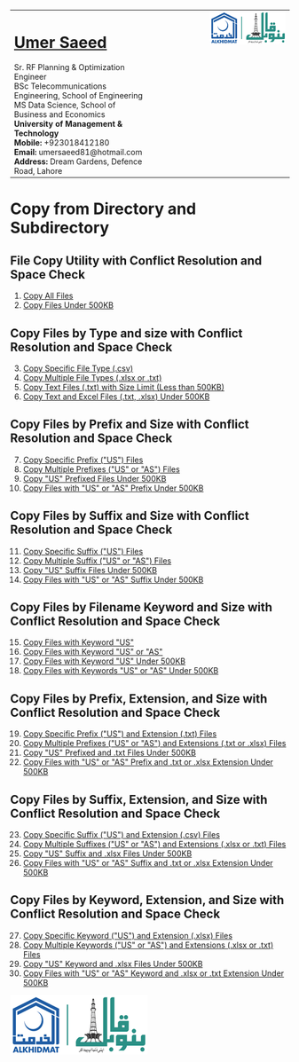 <table style="border-collapse: collapse;">
  <tr>
    <td style="vertical-align: top;">
      <h1><a href="https://www.linkedin.com/in/engumersaeed/">Umer Saeed</a></h1>
      Sr. RF Planning & Optimization Engineer<br>
      BSc Telecommunications Engineering, School of Engineering<br>
      MS Data Science, School of Business and Economics<br>
      <strong>University of Management & Technology</strong><br>
      <strong>Mobile:</strong> +923018412180<br>
      <strong>Email:</strong> umersaeed81@hotmail.com<br>
      <strong>Address:</strong> Dream Gardens, Defence Road, Lahore<br>
    </td>
    <td style="vertical-align: top; padding-left: 100px;">
      <img src="https://github.com/Umersaeed81/File_Management_Operations/blob/main/log/banoqabil.png?raw=true" alt="Bano Qabil Logo" width="500"/>
    </td>
  </tr>
</table>

# Copy from Directory and Subdirectory

## File Copy Utility with Conflict Resolution and Space Check

1. [Copy All Files](https://github.com/Umersaeed81/File_Management_Operations/blob/main/log/File_Copy_Operation/copy2/copy_from_dir_sub/Example_01.md)
2. [Copy Files Under 500KB](https://github.com/Umersaeed81/File_Management_Operations/blob/main/log/File_Copy_Operation/copy2/copy_from_dir_sub/Example_02.md)

## Copy Files by Type and size with Conflict Resolution and Space Check

3. [Copy Specific File Type (.csv)](https://github.com/Umersaeed81/File_Management_Operations/blob/main/log/File_Copy_Operation/copy2/copy_from_dir_sub/Example_03.md)
4. [Copy Multiple File Types (.xlsx or .txt)](https://github.com/Umersaeed81/File_Management_Operations/blob/main/log/File_Copy_Operation/copy2/copy_from_dir_sub/Example_04.md)
5. [Copy Text Files (.txt) with Size Limit (Less than 500KB)](https://github.com/Umersaeed81/File_Management_Operations/blob/main/log/File_Copy_Operation/copy2/copy_from_dir_sub/Example_05.md)
6. [Copy Text and Excel Files (.txt, .xlsx) Under 500KB](https://github.com/Umersaeed81/File_Management_Operations/blob/main/log/File_Copy_Operation/copy2/copy_from_dir_sub/Example_06.md)




## Copy Files by Prefix and Size with Conflict Resolution and Space Check

7. [Copy Specific Prefix ("US") Files](https://github.com/Umersaeed81/File_Management_Operations/blob/main/log/File_Copy_Operation/copy2/copy_from_dir_sub/Example_07.md)
8. [Copy Multiple Prefixes ("US" or "AS") Files](https://github.com/Umersaeed81/File_Management_Operations/blob/main/log/File_Copy_Operation/copy2/copy_from_dir_sub/Example_08.md)
9. [Copy "US" Prefixed Files Under 500KB](https://github.com/Umersaeed81/File_Management_Operations/blob/main/log/File_Copy_Operation/copy2/copy_from_dir_sub/Example_09.md)
10. [Copy Files with "US" or "AS" Prefix Under 500KB](https://github.com/Umersaeed81/File_Management_Operations/blob/main/log/File_Copy_Operation/copy2/copy_from_dir_sub/Example_10.md)

## Copy Files by Suffix and Size with Conflict Resolution and Space Check
11. [Copy Specific Suffix ("US") Files](https://github.com/Umersaeed81/File_Management_Operations/blob/main/log/File_Copy_Operation/copy2/copy_from_dir_sub/Example_11.md)
12. [Copy Multiple Suffix ("US" or "AS") Files](https://github.com/Umersaeed81/File_Management_Operations/blob/main/log/File_Copy_Operation/copy2/copy_from_dir_sub/Example_12.md)
13. [Copy "US" Suffix Files Under 500KB](https://github.com/Umersaeed81/File_Management_Operations/blob/main/log/File_Copy_Operation/copy2/copy_from_dir_sub/Example_13.md)
14. [Copy Files with "US" or "AS" Suffix Under 500KB](https://github.com/Umersaeed81/File_Management_Operations/blob/main/log/File_Copy_Operation/copy2/copy_from_dir_sub/Example_14.md)





## Copy Files by Filename Keyword and Size with Conflict Resolution and Space Check
15. [Copy Files with Keyword "US"](https://github.com/Umersaeed81/File_Management_Operations/blob/main/log/File_Copy_Operation/copy2/copy_from_dir_sub/Example_15.md)
16. [Copy Files with Keyword "US" or "AS"](https://github.com/Umersaeed81/File_Management_Operations/blob/main/log/File_Copy_Operation/copy2/copy_from_dir_sub/Example_16.md)
17. [Copy Files with Keyword "US" Under 500KB](https://github.com/Umersaeed81/File_Management_Operations/blob/main/log/File_Copy_Operation/copy2/copy_from_dir_sub/Example_17.md)
18. [Copy Files with Keywords "US" or "AS" Under 500KB](https://github.com/Umersaeed81/File_Management_Operations/blob/main/log/File_Copy_Operation/copy2/copy_from_dir_sub/Example_18.md)





## Copy Files by Prefix, Extension, and Size with Conflict Resolution and Space Check
19. [Copy Specific Prefix ("US") and Extension (.txt) Files](https://github.com/Umersaeed81/File_Management_Operations/blob/main/log/File_Copy_Operation/copy2/copy_from_dir_sub/Example_19.md)
20. [Copy Multiple Prefixes ("US" or "AS") and Extensions (.txt or .xlsx) Files](https://github.com/Umersaeed81/File_Management_Operations/blob/main/log/File_Copy_Operation/copy2/copy_from_dir_sub/Example_20.md)
21. [Copy "US" Prefixed and .txt Files Under 500KB](https://github.com/Umersaeed81/File_Management_Operations/blob/main/log/File_Copy_Operation/copy2/copy_from_dir_sub/Example_21.md)
22. [Copy Files with "US" or "AS" Prefix and .txt or .xlsx Extension Under 500KB](https://github.com/Umersaeed81/File_Management_Operations/blob/main/log/File_Copy_Operation/copy2/copy_from_dir_sub/Example_22.md)



## Copy Files by Suffix, Extension, and Size with Conflict Resolution and Space Check
23. [Copy Specific Suffix ("US") and Extension (.csv) Files](https://github.com/Umersaeed81/File_Management_Operations/blob/main/log/File_Copy_Operation/copy2/copy_from_dir_sub/Example_23.md)
24. [Copy Multiple Suffixes ("US" or "AS") and Extensions (.xlsx or .txt) Files](https://github.com/Umersaeed81/File_Management_Operations/blob/main/log/File_Copy_Operation/copy2/copy_from_dir_sub/Example_24.md)
25. [Copy "US" Suffix and .xlsx Files Under 500KB](https://github.com/Umersaeed81/File_Management_Operations/blob/main/log/File_Copy_Operation/copy2/copy_from_dir_sub/Example_25.md)
26. [Copy Files with "US" or "AS" Suffix and .txt or .xlsx Extension Under 500KB](https://github.com/Umersaeed81/File_Management_Operations/blob/main/log/File_Copy_Operation/copy2/copy_from_dir_sub/Example_26.md)



## Copy Files by Keyword, Extension, and Size with Conflict Resolution and Space Check
27. [Copy Specific Keyword ("US") and Extension (.xlsx) Files](https://github.com/Umersaeed81/File_Management_Operations/blob/main/log/File_Copy_Operation/copy2/copy_from_dir_sub/Example_27.md)
28. [Copy Multiple Keywords ("US" or "AS") and Extensions (.xlsx or .txt) Files](https://github.com/Umersaeed81/File_Management_Operations/blob/main/log/File_Copy_Operation/copy2/copy_from_dir_sub/Example_28.md)
29. [Copy "US" Keyword and .xlsx Files Under 500KB](https://github.com/Umersaeed81/File_Management_Operations/blob/main/log/File_Copy_Operation/copy2/copy_from_dir_sub/Example_29.md)
30. [Copy Files with "US" or "AS" Keyword and .xlsx or .txt Extension Under 500KB](https://github.com/Umersaeed81/File_Management_Operations/blob/main/log/File_Copy_Operation/copy2/copy_from_dir_sub/Example_30.md)

![](https://github.com/Umersaeed81/File_Management_Operations/blob/main/log/banoqabil.png?raw=true)

